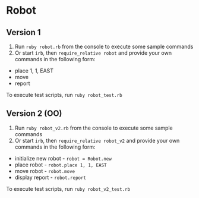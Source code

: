 # Robot

## Version 1

1. Run `ruby robot.rb` from the console to execute some sample commands
1. Or start `irb`, then `require_relative robot` and provide your own commands in the following form:
* place 1, 1, EAST
* move
* report

To execute test scripts, run `ruby robot_test.rb`

## Version 2 (OO)

1. Run `ruby robot_v2.rb` from the console to execute some sample commands
1. Or start `irb`, then `require_relative robot_v2` and provide your own commands in the following form:
* initialize new robot - `robot = Robot.new`
* place robot - `robot.place 1, 1, EAST`
* move robot - `robot.move`
* display report - `robot.report`

To execute test scripts, run `ruby robot_v2_test.rb`
